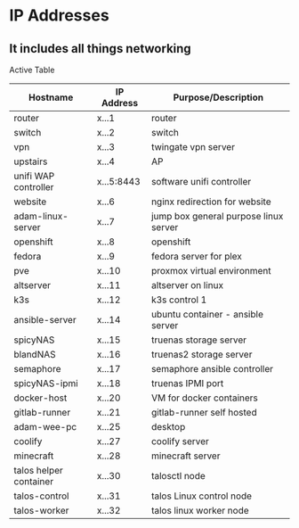 # IP Addresses

## It includes all things networking

Active Table

| Hostname               | IP Address | Purpose/Description                   |
| ---------------------- | ---------- | ------------------------------------- |
| router                 | x...1      | router                                |
| switch                 | x...2      | switch                                |
| vpn                    | x...3      | twingate vpn server                   |
| upstairs               | x...4      | AP                                    |
| unifi WAP controller   | x...5:8443 | software unifi controller             |
| website                | x...6      | nginx redirection for website         |
| adam-linux-server      | x...7      | jump box general purpose linux server |
| openshift              | x...8      | openshift                             |
| fedora                 | x...9      | fedora server for plex                |
| pve                    | x...10     | proxmox virtual environment           |
| altserver              | x...11     | altserver on linux                    |
| k3s                    | x...12     | k3s control 1                         |
| ansible-server         | x...14     | ubuntu container - ansible server     |
| spicyNAS               | x...15     | truenas storage server                |
| blandNAS               | x...16     | truenas2 storage server               |
| semaphore              | x...17     | semaphore ansible controller          |
| spicyNAS-ipmi          | x...18     | truenas IPMI port                     |
| docker-host            | x...20     | VM for docker containers              |
| gitlab-runner          | x...21     | gitlab-runner self hosted             |
| adam-wee-pc            | x...25     | desktop                               |
| coolify                | x...27     | coolify server                        |
| minecraft              | x...28     | minecraft server                      |
| talos helper container | x...30     | talosctl node                         |
| talos-control          | x...31     | talos Linux control node              |
| talos-worker           | x...32     | talos linux worker node               |
